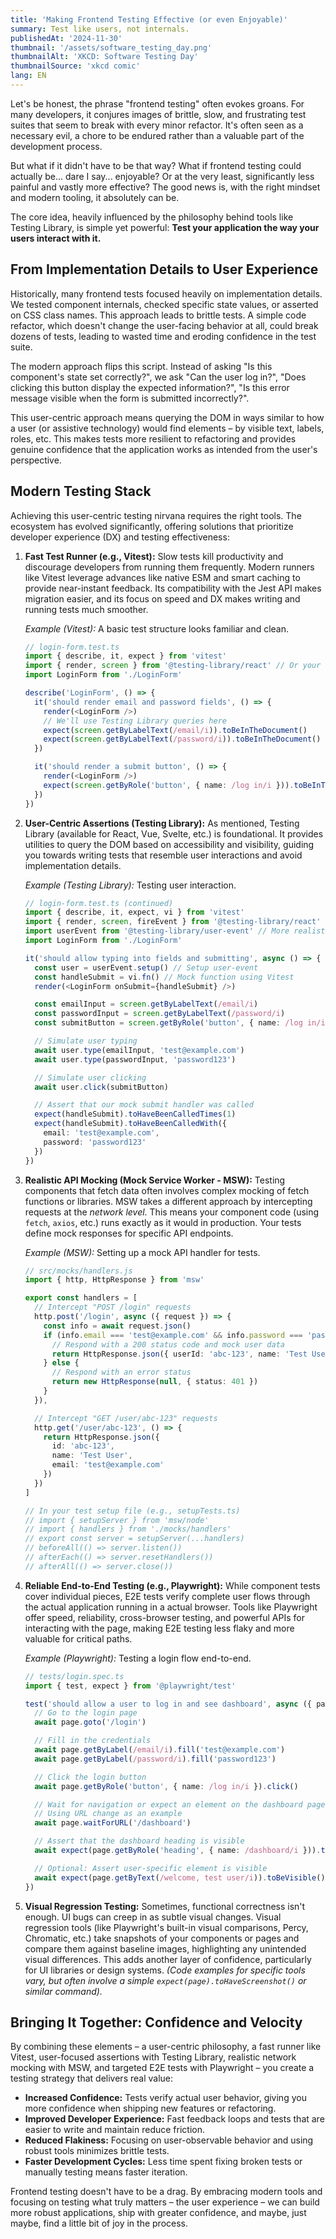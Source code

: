 ```yaml
---
title: 'Making Frontend Testing Effective (or even Enjoyable)'
summary: Test like users, not internals.
publishedAt: '2024-11-30'
thumbnail: '/assets/software_testing_day.png'
thumbnailAlt: 'XKCD: Software Testing Day'
thumbnailSource: 'xkcd comic'
lang: EN
---
```


Let's be honest, the phrase "frontend testing" often evokes groans. For many developers, it conjures images of brittle, slow, and frustrating test suites that seem to break with every minor refactor. It's often seen as a necessary evil, a chore to be endured rather than a valuable part of the development process.

But what if it didn't have to be that way? What if frontend testing could actually be... dare I say... enjoyable? Or at the very least, significantly less painful and vastly more effective? The good news is, with the right mindset and modern tooling, it absolutely can be.

The core idea, heavily influenced by the philosophy behind tools like Testing Library, is simple yet powerful: **Test your application the way your users interact with it.**

## From Implementation Details to User Experience

Historically, many frontend tests focused heavily on implementation details. We tested component internals, checked specific state values, or asserted on CSS class names. This approach leads to brittle tests. A simple code refactor, which doesn't change the user-facing behavior at all, could break dozens of tests, leading to wasted time and eroding confidence in the test suite.

The modern approach flips this script. Instead of asking "Is this component's state set correctly?", we ask "Can the user log in?", "Does clicking this button display the expected information?", "Is this error message visible when the form is submitted incorrectly?".

This user-centric approach means querying the DOM in ways similar to how a user (or assistive technology) would find elements – by visible text, labels, roles, etc. This makes tests more resilient to refactoring and provides genuine confidence that the application works as intended from the user's perspective.

## Modern Testing Stack

Achieving this user-centric testing nirvana requires the right tools. The ecosystem has evolved significantly, offering solutions that prioritize developer experience (DX) and testing effectiveness:

1. **Fast Test Runner (e.g., Vitest):** Slow tests kill productivity and discourage developers from running them frequently. Modern runners like Vitest leverage advances like native ESM and smart caching to provide near-instant feedback. Its compatibility with the Jest API makes migration easier, and its focus on speed and DX makes writing and running tests much smoother.

    _Example (Vitest):_ A basic test structure looks familiar and clean.

    ```typescript
    // login-form.test.ts
    import { describe, it, expect } from 'vitest'
    import { render, screen } from '@testing-library/react' // Or your framework
    import LoginForm from './LoginForm'

    describe('LoginForm', () => {
      it('should render email and password fields', () => {
        render(<LoginForm />)
        // We'll use Testing Library queries here
        expect(screen.getByLabelText(/email/i)).toBeInTheDocument()
        expect(screen.getByLabelText(/password/i)).toBeInTheDocument()
      })

      it('should render a submit button', () => {
        render(<LoginForm />)
        expect(screen.getByRole('button', { name: /log in/i })).toBeInTheDocument()
      })
    })
    ```

2. **User-Centric Assertions (Testing Library):** As mentioned, Testing Library (available for React, Vue, Svelte, etc.) is foundational. It provides utilities to query the DOM based on accessibility and visibility, guiding you towards writing tests that resemble user interactions and avoid implementation details.

    _Example (Testing Library):_ Testing user interaction.

    ```typescript
    // login-form.test.ts (continued)
    import { describe, it, expect, vi } from 'vitest'
    import { render, screen, fireEvent } from '@testing-library/react'
    import userEvent from '@testing-library/user-event' // More realistic events
    import LoginForm from './LoginForm'

    it('should allow typing into fields and submitting', async () => {
      const user = userEvent.setup() // Setup user-event
      const handleSubmit = vi.fn() // Mock function using Vitest
      render(<LoginForm onSubmit={handleSubmit} />)

      const emailInput = screen.getByLabelText(/email/i)
      const passwordInput = screen.getByLabelText(/password/i)
      const submitButton = screen.getByRole('button', { name: /log in/i })

      // Simulate user typing
      await user.type(emailInput, 'test@example.com')
      await user.type(passwordInput, 'password123')

      // Simulate user clicking
      await user.click(submitButton)

      // Assert that our mock submit handler was called
      expect(handleSubmit).toHaveBeenCalledTimes(1)
      expect(handleSubmit).toHaveBeenCalledWith({
        email: 'test@example.com',
        password: 'password123'
      })
    })
    ```

3. **Realistic API Mocking (Mock Service Worker - MSW):** Testing components that fetch data often involves complex mocking of fetch functions or libraries. MSW takes a different approach by intercepting requests at the _network level_. This means your component code (using `fetch`, `axios`, etc.) runs exactly as it would in production. Your tests define mock responses for specific API endpoints.

    _Example (MSW):_ Setting up a mock API handler for tests.

    ```typescript
    // src/mocks/handlers.js
    import { http, HttpResponse } from 'msw'

    export const handlers = [
      // Intercept "POST /login" requests
      http.post('/login', async ({ request }) => {
        const info = await request.json()
        if (info.email === 'test@example.com' && info.password === 'password123') {
          // Respond with a 200 status code and mock user data
          return HttpResponse.json({ userId: 'abc-123', name: 'Test User' })
        } else {
          // Respond with an error status
          return new HttpResponse(null, { status: 401 })
        }
      }),

      // Intercept "GET /user/abc-123" requests
      http.get('/user/abc-123', () => {
        return HttpResponse.json({
          id: 'abc-123',
          name: 'Test User',
          email: 'test@example.com'
        })
      })
    ]

    // In your test setup file (e.g., setupTests.ts)
    // import { setupServer } from 'msw/node'
    // import { handlers } from './mocks/handlers'
    // export const server = setupServer(...handlers)
    // beforeAll(() => server.listen())
    // afterEach(() => server.resetHandlers())
    // afterAll(() => server.close())
    ```

4. **Reliable End-to-End Testing (e.g., Playwright):** While component tests cover individual pieces, E2E tests verify complete user flows through the actual application running in a actual browser. Tools like Playwright offer speed, reliability, cross-browser testing, and powerful APIs for interacting with the page, making E2E testing less flaky and more valuable for critical paths.

    _Example (Playwright):_ Testing a login flow end-to-end.

    ```typescript
    // tests/login.spec.ts
    import { test, expect } from '@playwright/test'

    test('should allow a user to log in and see dashboard', async ({ page }) => {
      // Go to the login page
      await page.goto('/login')

      // Fill in the credentials
      await page.getByLabel(/email/i).fill('test@example.com')
      await page.getByLabel(/password/i).fill('password123')

      // Click the login button
      await page.getByRole('button', { name: /log in/i }).click()

      // Wait for navigation or expect an element on the dashboard page
      // Using URL change as an example
      await page.waitForURL('/dashboard')

      // Assert that the dashboard heading is visible
      await expect(page.getByRole('heading', { name: /dashboard/i })).toBeVisible()

      // Optional: Assert user-specific element is visible
      await expect(page.getByText(/welcome, test user/i)).toBeVisible()
    })
    ```

5. **Visual Regression Testing:** Sometimes, functional correctness isn't enough. UI bugs can creep in as subtle visual changes. Visual regression tools (like Playwright's built-in visual comparisons, Percy, Chromatic, etc.) take snapshots of your components or pages and compare them against baseline images, highlighting any unintended visual differences. This adds another layer of confidence, particularly for UI libraries or design systems. _(Code examples for specific tools vary, but often involve a simple `expect(page).toHaveScreenshot()` or similar command)._

## Bringing It Together: Confidence and Velocity

By combining these elements – a user-centric philosophy, a fast runner like Vitest, user-focused assertions with Testing Library, realistic network mocking with MSW, and targeted E2E tests with Playwright – you create a testing strategy that delivers real value:

- **Increased Confidence:** Tests verify actual user behavior, giving you more confidence when shipping new features or refactoring.
- **Improved Developer Experience:** Fast feedback loops and tests that are easier to write and maintain reduce friction.
- **Reduced Flakiness:** Focusing on user-observable behavior and using robust tools minimizes brittle tests.
- **Faster Development Cycles:** Less time spent fixing broken tests or manually testing means faster iteration.

Frontend testing doesn't have to be a drag. By embracing modern tools and focusing on testing what truly matters – the user experience – we can build more robust applications, ship with greater confidence, and maybe, just maybe, find a little bit of joy in the process.
